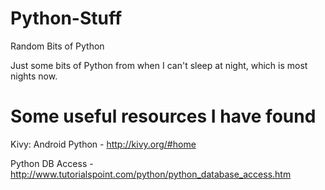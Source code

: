 Python-Stuff
============

Random Bits of Python

Just some bits of Python from when I can't sleep at night, which is most nights now.

# Some useful resources I have found #

Kivy: Android Python - http://kivy.org/#home

Python DB Access - http://www.tutorialspoint.com/python/python_database_access.htm

